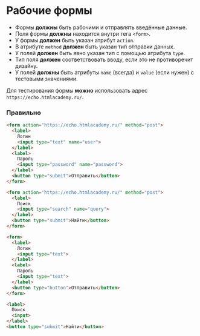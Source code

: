 # Рабочие формы

- Формы **должны** быть рабочими и отправлять введённые данные.
- Поля формы **должны** находится внутри тега `<form>`.
- У формы **должен** быть указан атрибут `action`.
- В атрибуте `method` **должен** быть указан тип отправки данных.
- У полей **должен** быть явно указан тип с помощью атрибута `type`.
- Тип поля **должен** соответствовать вводу, если это не противоречит дизайну.
- У полей **должны** быть атрибуты `name` (всегда) и `value` (если нужен) с тестовыми значениями.

Для тестирования формы **можно** использовать адрес `https://echo.htmlacademy.ru/`.

### Правильно

```html
<form action="https://echo.htmlacademy.ru/" method="post">
  <label>
    Логин
    <input type="text" name="user">
  </label>
  <label>
    Пароль
    <input type="password" name="password">
  </label>
  <button type="submit">Отправить</button>
</form>

<form action="https://echo.htmlacademy.ru/" method="post">
  <label>
    Поиск
    <input type="search" name="query">
  </label>
  <button type="submit">Найти</button>
</form>
```

```html
<form>
  <label>
    Логин
    <input type="text">
  </label>
  <label>
    Пароль
    <input type="text">
  </label>
  <button type="button">Отправить</button>
</form>

<label>
  Поиск
  <input>
</label>
<button type="submit">Найти</button>
```
